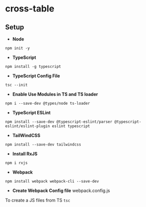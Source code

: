 # cross-table

## Setup
* **Node**
```
npm init -y
```

* **TypeScript**
```
npm install -g typescript
```

* **TypeScript Config File**
```
tsc --init
```

* **Enable Use Modules in TS and TS loader**
```
npm i --save-dev @types/node ts-loader
```

* **TypeScript ESLint**
```
npm install --save-dev @typescript-eslint/parser @typescript-eslint/eslint-plugin eslint typescript
```

* **TailWindCSS**
```
npm install --save-dev tailwindcss
```

* **Install RxJS**
```
npm i rxjs
```

* **Webpack**
```
npm install webpack webpack-cli --save-dev
```

* **Create Webpack Config file**
webpack.config.js

To create a JS files from TS `tsc`
